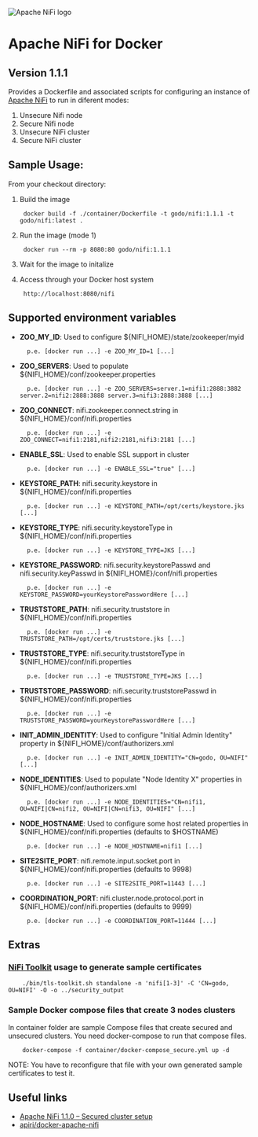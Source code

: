 ![Apache NiFi logo](http://nifi.apache.org/images/niFi-logo-horizontal.png "Apache NiFi")
# Apache NiFi for Docker
## Version 1.1.1

Provides a Dockerfile and associated scripts for configuring an instance of [Apache NiFi](http://nifi.apache.org) to run in diferent modes:
1. Unsecure Nifi node
2. Secure Nifi node
3. Unsecure NiFi cluster
4. Secure NiFi cluster  

## Sample Usage:

From your checkout directory:
		
1. Build the image
        
        docker build -f ./container/Dockerfile -t godo/nifi:1.1.1 -t godo/nifi:latest .
		
2. Run the image (mode 1)

		docker run --rm	-p 8080:80 godo/nifi:1.1.1

3. Wait for the image to initalize
		
4. Access through your Docker host system
 	
		http://localhost:8080/nifi

## Supported environment variables
* **ZOO_MY_ID**: Used to configure ${NIFI_HOME}/state/zookeeper/myid

        p.e. [docker run ...] -e ZOO_MY_ID=1 [...]

* **ZOO_SERVERS**: Used to populate ${NIFI_HOME}/conf/zookeeper.properties

        p.e. [docker run ...] -e ZOO_SERVERS=server.1=nifi1:2888:3882 server.2=nifi2:2888:3888 server.3=nifi3:2888:3888 [...]

* **ZOO_CONNECT**: nifi.zookeeper.connect.string in ${NIFI_HOME}/conf/nifi.properties

        p.e. [docker run ...] -e ZOO_CONNECT=nifi1:2181,nifi2:2181,nifi3:2181 [...]

* **ENABLE_SSL**: Used to enable SSL support in cluster

        p.e. [docker run ...] -e ENABLE_SSL="true" [...]

* **KEYSTORE_PATH**: nifi.security.keystore in ${NIFI_HOME}/conf/nifi.properties

        p.e. [docker run ...] -e KEYSTORE_PATH=/opt/certs/keystore.jks [...]

* **KEYSTORE_TYPE**: nifi.security.keystoreType in ${NIFI_HOME}/conf/nifi.properties

        p.e. [docker run ...] -e KEYSTORE_TYPE=JKS [...]

* **KEYSTORE_PASSWORD**: nifi.security.keystorePasswd and nifi.security.keyPasswd in ${NIFI_HOME}/conf/nifi.properties

        p.e. [docker run ...] -e KEYSTORE_PASSWORD=yourKeystorePasswordHere [...]

* **TRUSTSTORE_PATH**: nifi.security.truststore in ${NIFI_HOME}/conf/nifi.properties

        p.e. [docker run ...] -e TRUSTSTORE_PATH=/opt/certs/truststore.jks [...]

* **TRUSTSTORE_TYPE**: nifi.security.truststoreType in ${NIFI_HOME}/conf/nifi.properties

        p.e. [docker run ...] -e TRUSTSTORE_TYPE=JKS [...]

* **TRUSTSTORE_PASSWORD**: nifi.security.truststorePasswd in ${NIFI_HOME}/conf/nifi.properties

        p.e. [docker run ...] -e TRUSTSTORE_PASSWORD=yourKeystorePasswordHere [...]

* **INIT_ADMIN_IDENTITY**: Used to configure "Initial Admin Identity" property in ${NIFI_HOME}/conf/authorizers.xml

        p.e. [docker run ...] -e INIT_ADMIN_IDENTITY="CN=godo, OU=NIFI" [...]

* **NODE_IDENTITIES**: Used to populate "Node Identity X" properties in ${NIFI_HOME}/conf/authorizers.xml

        p.e. [docker run ...] -e NODE_IDENTITIES="CN=nifi1, OU=NIFI|CN=nifi2, OU=NIFI|CN=nifi3, OU=NIFI" [...]

* **NODE_HOSTNAME**: Used to configure some host related properties in ${NIFI_HOME}/conf/nifi.properties (defaults to $HOSTNAME)

        p.e. [docker run ...] -e NODE_HOSTNAME=nifi1 [...]

* **SITE2SITE_PORT**: nifi.remote.input.socket.port in ${NIFI_HOME}/conf/nifi.properties (defaults to 9998)

        p.e. [docker run ...] -e SITE2SITE_PORT=11443 [...]

* **COORDINATION_PORT**: nifi.cluster.node.protocol.port in ${NIFI_HOME}/conf/nifi.properties (defaults to 9999)

        p.e. [docker run ...] -e COORDINATION_PORT=11444 [...]

## Extras

### [NiFi Toolkit](https://nifi.apache.org/download.html) usage to generate sample certificates

        ./bin/tls-toolkit.sh standalone -n 'nifi[1-3]' -C 'CN=godo, OU=NIFI' -O -o ../security_output

### Sample Docker compose files that create 3 nodes clusters

In container folder are sample Compose files that create secured and unsecured clusters. You need docker-compose to run that compose files.

        docker-compose -f container/docker-compose_secure.yml up -d

NOTE: You have to reconfigure that file with your own generated sample certificates to test it.

## Useful links

* [Apache NiFi 1.1.0 – Secured cluster setup](https://pierrevillard.com/tag/tls-toolkit/)
* [apiri/docker-apache-nifi](https://github.com/apiri/dockerfile-apache-nifi)